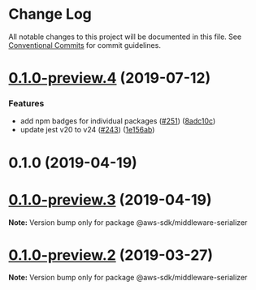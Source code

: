 # Change Log

All notable changes to this project will be documented in this file.
See [Conventional Commits](https://conventionalcommits.org) for commit guidelines.

# [0.1.0-preview.4](https://github.com/aws/aws-sdk-js-v3/compare/@aws-sdk/middleware-serializer@0.1.0-preview.2...@aws-sdk/middleware-serializer@0.1.0-preview.4) (2019-07-12)


### Features

* add npm badges for individual packages ([#251](https://github.com/aws/aws-sdk-js-v3/issues/251)) ([8adc10c](https://github.com/aws/aws-sdk-js-v3/commit/8adc10c))
* update jest v20 to v24 ([#243](https://github.com/aws/aws-sdk-js-v3/issues/243)) ([1e156ab](https://github.com/aws/aws-sdk-js-v3/commit/1e156ab))



# 0.1.0 (2019-04-19)





# [0.1.0-preview.3](https://github.com/aws/aws-sdk-js-v3/compare/@aws-sdk/middleware-serializer@0.1.0-preview.2...@aws-sdk/middleware-serializer@0.1.0-preview.3) (2019-04-19)

**Note:** Version bump only for package @aws-sdk/middleware-serializer

# [0.1.0-preview.2](https://github.com/aws/aws-sdk-js-v3/compare/@aws-sdk/middleware-serializer@0.1.0-preview.1...@aws-sdk/middleware-serializer@0.1.0-preview.2) (2019-03-27)

**Note:** Version bump only for package @aws-sdk/middleware-serializer
